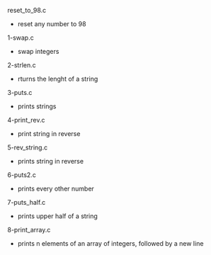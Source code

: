 reset_to_98.c
* reset any number to 98

1-swap.c
* swap integers

2-strlen.c
* rturns the lenght of a string

3-puts.c
* prints strings

4-print_rev.c
* print string in reverse

5-rev_string.c
* prints string in reverse

6-puts2.c
* prints every other number

7-puts_half.c
* prints upper half of a string

8-print_array.c
* prints n elements of an array of integers, followed by a new line


